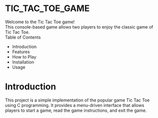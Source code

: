 # TIC_TAC_TOE_GAME
Welcome to the Tic Tac Toe game!<br> This console-based game allows two players to enjoy the classic game of Tic Tac Toe.<br>
Table of Contents<br>
- Introduction<br>
- Features<br>
- How to Play<br>
- Installation<br>
- Usage<br>
# Introduction
This project is a simple implementation of the popular game Tic Tac Toe using C programming. It provides a menu-driven interface that allows players to start a game, read the game instructions, and exit the game.
